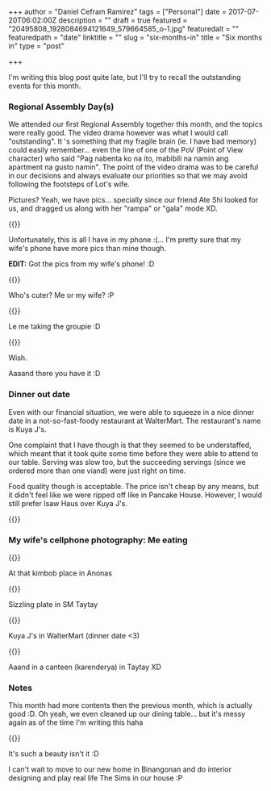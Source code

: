 +++
author = "Daniel Cefram Ramirez"
tags = ["Personal"]
date = 2017-07-20T06:02:00Z
description = ""
draft = true
featured = "20495808_1928084694121649_579664585_o-1.jpg"
featuredalt = ""
featuredpath = "date"
linktitle = ""
slug = "six-months-in"
title = "Six months in"
type = "post"

+++

I'm writing this blog post quite late, but I'll try to recall the outstanding events for this month.

### Regional Assembly Day(s)

We attended our first Regional Assembly together this month, and the topics were really good. The video drama however was what I would call "outstanding". It
's something that my fragile brain (ie. I have bad memory) could easily remember... even the line of one of the PoV (Point of View character) who said "Pag nabenta ko na ito, mabibili na namin ang apartment na gusto namin". The point of the video drama was to be careful in our decisions and always evaluate our priorities so that we may avoid following the footsteps of Lot's wife.

Pictures? Yeah, we have pics... specially since our friend Ate Shi looked for us, and dragged us along with her "rampa" or "gala" mode XD.

{{<img-post path="date" file="IMG_20170709_122443.jpg">}}

Unfortunately, this is all I have in my phone :(... I'm pretty sure that my wife's phone have more pics than mine though.

**EDIT:** Got the pics from my wife's phone! :D

{{<img-post path="date" file="20495643_1928085070788278_1154485641_o.jpg">}}

Who's cuter? Me or my wife? :P

{{<img-post path="date" file="20495808_1928084694121649_579664585_o.jpg">}}

Le me taking the groupie :D

{{<img-post path="date" file="20517472_1928084077455044_645866133_o.jpg">}}

Wish.

Aaaand there you have it :D

### Dinner out date

Even with our financial situation, we were able to squeeze in a nice dinner date in a not-so-fast-foody restaurant at WalterMart. The restaurant's name is Kuya J's.

One complaint that I have though is that they seemed to be understaffed, which meant that it took quite some time before they were able to attend to our table. Serving was slow too, but the succeeding servings (since we ordered more than one viand) were just right on time.

Food quality though is acceptable. The price isn't cheap by any means, but it didn't feel like we were ripped off like in Pancake House. However, I would still prefer Isaw Haus over Kuya J's.

{{<img-post path="date" file="IMG_20170709_202426.jpg">}}

### My wife's cellphone photography: Me eating

{{<img-post path="date" file="20517470_1928085697454882_1824072885_o.jpg">}}

At that kimbob place in Anonas

{{<img-post path="date" file="20502732_1928085554121563_347179838_o.jpg">}}

Sizzling plate in SM Taytay

{{<img-post path="date" file="20502769_1928081914121927_1897054042_o.jpg">}}

Kuya J's in WalterMart (dinner date <3)

{{<img-post path="date" file="20542750_1928081530788632_1540681168_o.jpg">}}

Aaand in a canteen (karenderya) in Taytay XD

### Notes

This month had more contents then the previous month, which is actually good :D. Oh yeah, we even cleaned up our dining table... but it's messy again as of the time I'm writing this haha

{{<img-post path="date" file="20472602_1928085304121588_428360032_o.jpg">}}

It's such a beauty isn't it :D

I can't wait to move to our new home in Binangonan and do interior designing and play real life The Sims in our house :P
